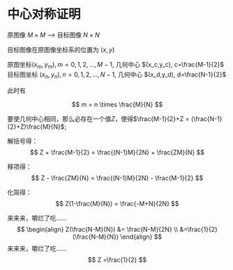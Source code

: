 # 中心对称证明

原图像 $M \times M$ --> 目标图像 $N \times N$

目标图像在原图像坐标系的位置为 $(x, y)$

原图坐标$(x_m,y_m), m = 0,1,2,...,M-1$, 几何中心 $(x_c,y_c), c=\frac{M-1}{2}$
目标图坐标 $(x_n,y_n), n = 0,1,2,...,N-1$, 几何中心 $(x_d,y_d), d=\frac{N-1}{2}$

此时有

$$
m = n \times \frac{M}{N}
$$

要使几何中心相同，那么必存在一个值$Z$，使得$\frac{M-1}{2}+Z  = (\frac{N-1}{2}+Z)\frac{M}{N}$;

解括号得：
$$
Z + \frac{M-1}{2} = \frac{(N-1)M}{2N} + \frac{ZM}{N}
$$

移项得：
$$
Z - \frac{ZM}{N} = \frac{(N-1)M}{2N} - \frac{M-1}{2}
$$

化简得：
$$
Z(1-\frac{M}{N}) = \frac{-M+N}{2N}
$$

来来来，嚼烂了吃……
$$
\begin{align}
Z(\frac{N-M}{N}) &= \frac{N-M}{2N} \\
&=\frac{1}{2}(\frac{N-M}{N})
\end{align}
$$
来来来，嚼烂了吃……
$$
Z =\frac{1}{2}
$$